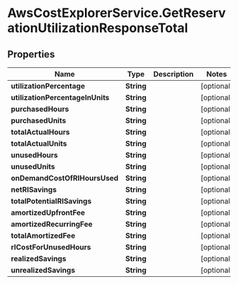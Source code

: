 # AwsCostExplorerService.GetReservationUtilizationResponseTotal

## Properties

Name | Type | Description | Notes
------------ | ------------- | ------------- | -------------
**utilizationPercentage** | **String** |  | [optional] 
**utilizationPercentageInUnits** | **String** |  | [optional] 
**purchasedHours** | **String** |  | [optional] 
**purchasedUnits** | **String** |  | [optional] 
**totalActualHours** | **String** |  | [optional] 
**totalActualUnits** | **String** |  | [optional] 
**unusedHours** | **String** |  | [optional] 
**unusedUnits** | **String** |  | [optional] 
**onDemandCostOfRIHoursUsed** | **String** |  | [optional] 
**netRISavings** | **String** |  | [optional] 
**totalPotentialRISavings** | **String** |  | [optional] 
**amortizedUpfrontFee** | **String** |  | [optional] 
**amortizedRecurringFee** | **String** |  | [optional] 
**totalAmortizedFee** | **String** |  | [optional] 
**rICostForUnusedHours** | **String** |  | [optional] 
**realizedSavings** | **String** |  | [optional] 
**unrealizedSavings** | **String** |  | [optional] 


